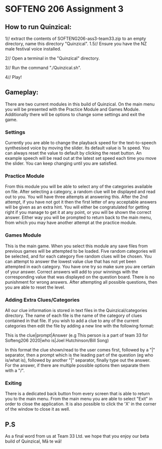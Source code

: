 # SOFTENG 206 Assignment 3

## How to run Quinzical:

1// extract the contents of SOFTENG206-ass3-team33.zip to an empty directory, name this directory "Quinzical".
  1.5// Ensure you have the NZ male festival voice installed.

2// Open a terminal in  the "Quinzical" directory.

3// Run the command "./Quinzical.sh".

4// Play!

## Gameplay:

There are two current modules in this build of Quinzical. On the main menu you will be presented with the Practice Module and Games Module. 
Additionally there will be options to change some settings and exit the game.

### Settings

Currently you are able to change the playback speed for the text-to-speech synthesised voice by moving the slider. Its default value is 1x speed. You can always reset the value to default by clicking the reset button. An example speech will be read out at the latest set speed each time you move the slider. You can keep changing until you are satisfied.

### Practice Module

From this module you will be able to select any of the categories available on file. After selecting a category, a random clue will be displayed and read out to you.
You will have three attempts at answering this. After the 2nd attempt, if you have not got it then the first letter of any acceptable answers will be given as an extra hint.
You will either be congratulated for getting right if you manage to get it at any point, or you will be shown the correct answer.
Either way you will be prompted to return back to the main menu, from which you may have another attempt at the practice module.

### Games Module

This is the main game. When you select this module any save files from previous games will be attempted to be loaded. 
Five random categories will be selected, and for each category five random clues will be chosen. You can attempt to answer the lowest value clue that has not yet been attempted in each category.
You have one try so make sure you are certain of your answer. Correct answers will add to your winnings with the corresponding value that was displayed on the question board.
There is no punishment for wrong answers.
After attempting all possible questions, then you are able to reset the level.

### Adding Extra Clues/Categories

All our clue information is stored in text files in the Quinzical/categories directory. The name of each file is the name of the category of clues contained in that file. If you wish to add a clue to any of the current categories then edit the file by adding a new line with the following format:

This is the clue|prompt|Answer (e.g This person is a part of team 33 for Softeng206 2020|who is|Joel Hutchinson/Bill Song)

In this format the clue shown/read to the user comes first, followed by a "|" separator, then a prompt which is the leading part of the question (eg who is/what is), followed by another "|" separator, finally type out the answer. For the answer, if there are multiple possible options then separate them with a "/".

### Exiting

There is a dedicated back button from every screen that is able to return you to the main menu.
From the main menu you are able to select "Exit" in order to close the application. It is also possible to click the 'X' in the corner of the window to close it as well.

## P.S

As a final word from us at Team 33 Ltd. we hope that you enjoy our beta build of Quinzical, 
Mā te wā!
